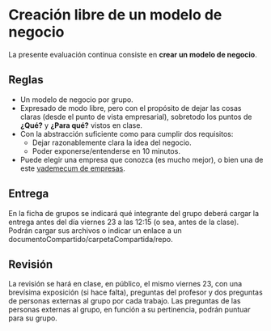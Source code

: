# Creación libre de un modelo de negocio

La presente evaluación continua consiste en **crear un modelo de negocio**.

## Reglas

- Un modelo de negocio por grupo.
- Expresado de modo libre, pero con el propósito de dejar las cosas claras (desde el punto de vista empresarial), sobretodo los puntos de **¿Qué?** y **¿Para qué?** vistos en clase.
- Con la abstracción suficiente como para cumplir dos requisitos:
  - Dejar razonablemente clara la idea del negocio.
  - Poder exponerse/entenderse en 10 minutos.
- Puede elegir una empresa que conozca (es mucho mejor), o bien una de este [vademecum de empresas](02-vademecumEmpresas.md).

## Entrega

En la ficha de grupos se indicará qué integrante del grupo deberá cargar la entrega antes del día viernes 23 a las 12:15 (o sea, antes de la clase). Podrán cargar sus archivos o indicar un enlace a un documentoCompartido/carpetaCompartida/repo.

## Revisión

La revisión se hará en clase, en público, el mismo viernes 23, con una brevísima exposición (si hace falta), preguntas del profesor y dos preguntas de personas externas al grupo por cada trabajo. Las preguntas de las personas externas al grupo, en función a su pertinencia, podrán puntuar para su grupo.
